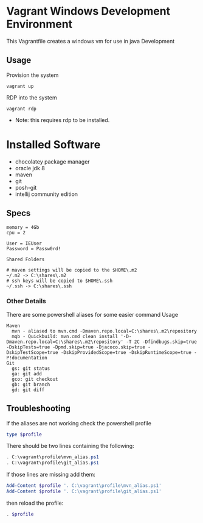 # Vagrant Windows Development Environment

This Vagrantfile creates a windows vm for use in java Development

## Usage
Provision the system

`vagrant up`

RDP into the system

`vagrant rdp`

* Note: this requires rdp to be installed.

# Installed Software

* chocolatey package manager
* oracle jdk 8
* maven
* git
* posh-git
* intellij community edition

## Specs
```
memory = 4Gb
cpu = 2

User = IEUser
Password = Passw0rd!

Shared Folders

# maven settings will be copied to the $HOME\.m2
~/.m2 -> C:\shares\.m2
# ssh keys will be copied to $HOME\.ssh
~/.ssh -> C:\shares\.ssh
```

### Other Details

There are some powershell aliases for some easier command Usage

```
Maven
  mvn - aliased to mvn.cmd -Dmaven.repo.local=C:\shares\.m2\repository
  mqb - Quickbuild: mvn.cmd clean install '-D-Dmaven.repo.local=C:\shares\.m2\repository' -T 2C -Dfindbugs.skip=true -DskipTests=true -Dpmd.skip=true -Djacoco.skip=true -DskipTestScope=true -DskipProvidedScope=true -DskipRuntimeScope=true -P!documentation
Git
  gs: git status
  ga: git add
  gco: git checkout
  gb: git branch
  gd: git diff
```

## Troubleshooting

If the aliases are not working check the powershell profile

```powershell
type $profile
```

There should be two lines containing the following:
```powershell
. C:\vagrant\profile\mvn_alias.ps1
. C:\vagrant\profile\git_alias.ps1
```

If those lines are missing add them:
```powershell
Add-Content $profile '. C:\vagrant\profile\mvn_alias.ps1'
Add-Content $profile '. C:\vagrant\profile\git_alias.ps1'
```

then reload the profile:
```powershell
. $profile
```
